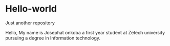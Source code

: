 # Hello-world
Just another repository

Hello,
My name is Josephat onkoba a first year student at Zetech university pursuing a degree in Information technology.
